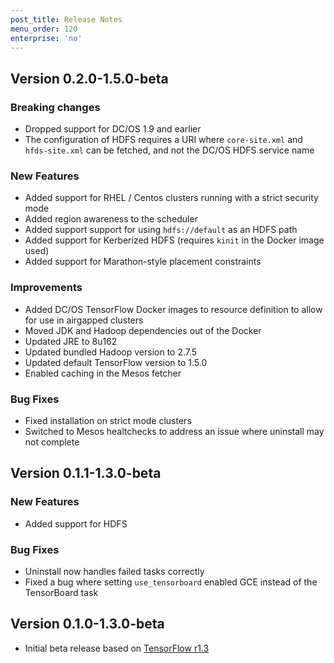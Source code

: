```yaml
---
post_title: Release Notes
menu_order: 120
enterprise: 'no'
---
```


## Version 0.2.0-1.5.0-beta

### Breaking changes
- Dropped support for DC/OS 1.9 and earlier
- The configuration of HDFS requires a URI where `core-site.xml` and `hfds-site.xml` can be fetched, and not the DC/OS HDFS service name

### New Features
- Added support for RHEL / Centos clusters running with a strict security mode
- Added region awareness to the scheduler
- Added support support for using `hdfs://default` as an HDFS path
- Added support for Kerberized HDFS (requires `kinit` in the Docker image used)
- Added support for Marathon-style placement constraints

### Improvements
- Added DC/OS TensorFlow Docker images to resource definition to allow for use in airgapped clusters
- Moved JDK and Hadoop dependencies out of the Docker
- Updated JRE to 8u162
- Updated bundled Hadoop version to 2.7.5
- Updated default TensorFlow version to 1.5.0
- Enabled caching in the Mesos fetcher

### Bug Fixes
- Fixed installation on strict mode clusters
- Switched to Mesos healtchecks to address an issue where uninstall may not complete

## Version 0.1.1-1.3.0-beta

### New Features
- Added support for HDFS

### Bug Fixes
- Uninstall now handles failed tasks correctly
- Fixed a bug where setting `use_tensorboard` enabled GCE instead of the TensorBoard task

## Version 0.1.0-1.3.0-beta

- Initial beta release based on [TensorFlow r1.3](https://www.tensorflow.org/versions/r1.3/)
